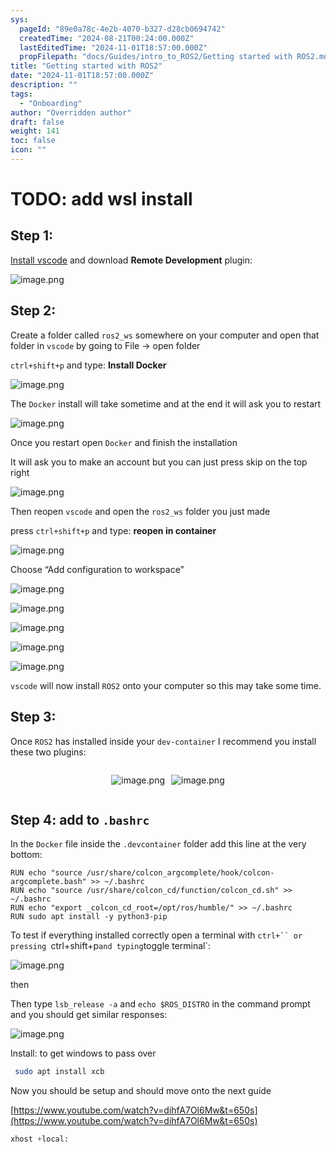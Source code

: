 ```yaml
---
sys:
  pageId: "89e0a78c-4e2b-4070-b327-d28cb0694742"
  createdTime: "2024-08-21T00:24:00.000Z"
  lastEditedTime: "2024-11-01T18:57:00.000Z"
  propFilepath: "docs/Guides/intro_to_ROS2/Getting started with ROS2.md"
title: "Getting started with ROS2"
date: "2024-11-01T18:57:00.000Z"
description: ""
tags:
  - "Onboarding"
author: "Overridden author"
draft: false
weight: 141
toc: false
icon: ""
---
```


# TODO: add wsl install

## Step 1:

[Install vscode](https://code.visualstudio.com/download) and download **Remote Development** plugin:

![image.png](https://prod-files-secure.s3.us-west-2.amazonaws.com/d518164a-d88e-44d1-a4ee-3adb3bd8bce0/efb52993-1881-4a40-b95e-6f020334f022/image.png?X-Amz-Algorithm=AWS4-HMAC-SHA256&X-Amz-Content-Sha256=UNSIGNED-PAYLOAD&X-Amz-Credential=ASIAZI2LB466SM4WA5B3%2F20250507%2Fus-west-2%2Fs3%2Faws4_request&X-Amz-Date=20250507T041130Z&X-Amz-Expires=3600&X-Amz-Security-Token=IQoJb3JpZ2luX2VjEKv%2F%2F%2F%2F%2F%2F%2F%2F%2F%2FwEaCXVzLXdlc3QtMiJGMEQCIFOdVFWiSyApGz4QI0B3FlXynf7Bk%2BidJmfgJs2IQBZRAiBcWgwTi3%2F2jE34sDScnomCT%2FbmGuJq%2BvNm3agBgQSXvSr%2FAwhUEAAaDDYzNzQyMzE4MzgwNSIM9GsQPT%2F5TFFcpB1%2FKtwDOdYAD7KaOysQt8L7M9DYqSpqd2x7ejLhfS%2FLRjtpq625KeGZ8%2BVQTBTbmqS69Fwsbexcwo9Qv%2BZjVophPE0wtw8Q3glZw%2B73N0k%2BQaYbcVbH6kMfHr1PXhk2NiBK93g67jaO1aIIDZ7DnxkBX2hDVDWTexBpR4KKoDHXzYpNVM7P6anjKiMBRh7gCS4jY9HhNoRR5Ygpnud5viUJd3KHPIX4NY1OWyzlT5IkUq5UAMW%2F9Tc1lzV33XnFr9Ieep%2BHDoaBJJbagw0RQq8fZcEzKmQLNRyeWR2UB0clKgaN%2Btso3bWRARkroQPaTEQV2lkzMXx96xYdo3h%2FLAPWXevC4%2FrrHfqel7W65%2BJSPDh%2B5HFkh5tiEDSkhUes2OsxPvwMxtcd6s8BQ9aEq%2BvD5%2FLxt93NtyFIggfrLp4d%2B4Q%2BHRNpNpEE2n%2FGBedua6eN7%2Bp6TcjCRvce15Wu7GJjzyqQ6BGvCuogcfBMGs%2B%2B76iYWMDfy%2BgeLiNXxopuEshREukmULkNcv%2FkJevmi4D%2BmUML%2FnxedfPxUMf0yiMm70nTsfE8znjWb8Qh9hGUiv%2FlY%2BeYgya30Y9iL5z9XstBk8I%2Bkhr9GIa4hOnyZTD4x8PFinRSmGY2A4kTPBTMa7Mw7ZHrwAY6pgH4a6PdPC73q6pQyqQ15Ue2ddCwz1JiOK02ZwI9e0QE%2Fh3W57SFLeYGU0B%2BT%2F3vJP9uQuOlz49uIpcnRpjjz0CmauJE3otmdwKCcht0jcWvWN%2Bci7qiGXNrQmVziX8aRRfWSpoJaMDig%2F99KGAAJ52WPkVNCgEDSQ%2BYkUjI6PwD71vebUoWgVkMPNDzd%2BJypGlKnGDbsn250b0eyVj0vHhErEwI2PIf&X-Amz-Signature=b5ad64c9501d3ca0f8b212a11e7f65d82dca0b383750e13b6806c5da1146ad18&X-Amz-SignedHeaders=host&x-id=GetObject)

## Step 2:

Create a folder called `ros2_ws` somewhere on your computer and open that folder in `vscode` by going to File → open folder 

`ctrl+shift+p` and type: **Install Docker**

![image.png](https://prod-files-secure.s3.us-west-2.amazonaws.com/d518164a-d88e-44d1-a4ee-3adb3bd8bce0/2269dc0e-1cd5-47ff-bceb-c04ad9b2eab0/image.png?X-Amz-Algorithm=AWS4-HMAC-SHA256&X-Amz-Content-Sha256=UNSIGNED-PAYLOAD&X-Amz-Credential=ASIAZI2LB466SM4WA5B3%2F20250507%2Fus-west-2%2Fs3%2Faws4_request&X-Amz-Date=20250507T041130Z&X-Amz-Expires=3600&X-Amz-Security-Token=IQoJb3JpZ2luX2VjEKv%2F%2F%2F%2F%2F%2F%2F%2F%2F%2FwEaCXVzLXdlc3QtMiJGMEQCIFOdVFWiSyApGz4QI0B3FlXynf7Bk%2BidJmfgJs2IQBZRAiBcWgwTi3%2F2jE34sDScnomCT%2FbmGuJq%2BvNm3agBgQSXvSr%2FAwhUEAAaDDYzNzQyMzE4MzgwNSIM9GsQPT%2F5TFFcpB1%2FKtwDOdYAD7KaOysQt8L7M9DYqSpqd2x7ejLhfS%2FLRjtpq625KeGZ8%2BVQTBTbmqS69Fwsbexcwo9Qv%2BZjVophPE0wtw8Q3glZw%2B73N0k%2BQaYbcVbH6kMfHr1PXhk2NiBK93g67jaO1aIIDZ7DnxkBX2hDVDWTexBpR4KKoDHXzYpNVM7P6anjKiMBRh7gCS4jY9HhNoRR5Ygpnud5viUJd3KHPIX4NY1OWyzlT5IkUq5UAMW%2F9Tc1lzV33XnFr9Ieep%2BHDoaBJJbagw0RQq8fZcEzKmQLNRyeWR2UB0clKgaN%2Btso3bWRARkroQPaTEQV2lkzMXx96xYdo3h%2FLAPWXevC4%2FrrHfqel7W65%2BJSPDh%2B5HFkh5tiEDSkhUes2OsxPvwMxtcd6s8BQ9aEq%2BvD5%2FLxt93NtyFIggfrLp4d%2B4Q%2BHRNpNpEE2n%2FGBedua6eN7%2Bp6TcjCRvce15Wu7GJjzyqQ6BGvCuogcfBMGs%2B%2B76iYWMDfy%2BgeLiNXxopuEshREukmULkNcv%2FkJevmi4D%2BmUML%2FnxedfPxUMf0yiMm70nTsfE8znjWb8Qh9hGUiv%2FlY%2BeYgya30Y9iL5z9XstBk8I%2Bkhr9GIa4hOnyZTD4x8PFinRSmGY2A4kTPBTMa7Mw7ZHrwAY6pgH4a6PdPC73q6pQyqQ15Ue2ddCwz1JiOK02ZwI9e0QE%2Fh3W57SFLeYGU0B%2BT%2F3vJP9uQuOlz49uIpcnRpjjz0CmauJE3otmdwKCcht0jcWvWN%2Bci7qiGXNrQmVziX8aRRfWSpoJaMDig%2F99KGAAJ52WPkVNCgEDSQ%2BYkUjI6PwD71vebUoWgVkMPNDzd%2BJypGlKnGDbsn250b0eyVj0vHhErEwI2PIf&X-Amz-Signature=c71684319c2e883692ab502a44f0831b5a2beba9daf20d3addb34785f8877bd5&X-Amz-SignedHeaders=host&x-id=GetObject)

The `Docker` install will take sometime and at the end it will ask you to restart

![image.png](https://prod-files-secure.s3.us-west-2.amazonaws.com/d518164a-d88e-44d1-a4ee-3adb3bd8bce0/ed233f78-be33-4b1f-b89c-9c346c0e961e/image.png?X-Amz-Algorithm=AWS4-HMAC-SHA256&X-Amz-Content-Sha256=UNSIGNED-PAYLOAD&X-Amz-Credential=ASIAZI2LB466SM4WA5B3%2F20250507%2Fus-west-2%2Fs3%2Faws4_request&X-Amz-Date=20250507T041130Z&X-Amz-Expires=3600&X-Amz-Security-Token=IQoJb3JpZ2luX2VjEKv%2F%2F%2F%2F%2F%2F%2F%2F%2F%2FwEaCXVzLXdlc3QtMiJGMEQCIFOdVFWiSyApGz4QI0B3FlXynf7Bk%2BidJmfgJs2IQBZRAiBcWgwTi3%2F2jE34sDScnomCT%2FbmGuJq%2BvNm3agBgQSXvSr%2FAwhUEAAaDDYzNzQyMzE4MzgwNSIM9GsQPT%2F5TFFcpB1%2FKtwDOdYAD7KaOysQt8L7M9DYqSpqd2x7ejLhfS%2FLRjtpq625KeGZ8%2BVQTBTbmqS69Fwsbexcwo9Qv%2BZjVophPE0wtw8Q3glZw%2B73N0k%2BQaYbcVbH6kMfHr1PXhk2NiBK93g67jaO1aIIDZ7DnxkBX2hDVDWTexBpR4KKoDHXzYpNVM7P6anjKiMBRh7gCS4jY9HhNoRR5Ygpnud5viUJd3KHPIX4NY1OWyzlT5IkUq5UAMW%2F9Tc1lzV33XnFr9Ieep%2BHDoaBJJbagw0RQq8fZcEzKmQLNRyeWR2UB0clKgaN%2Btso3bWRARkroQPaTEQV2lkzMXx96xYdo3h%2FLAPWXevC4%2FrrHfqel7W65%2BJSPDh%2B5HFkh5tiEDSkhUes2OsxPvwMxtcd6s8BQ9aEq%2BvD5%2FLxt93NtyFIggfrLp4d%2B4Q%2BHRNpNpEE2n%2FGBedua6eN7%2Bp6TcjCRvce15Wu7GJjzyqQ6BGvCuogcfBMGs%2B%2B76iYWMDfy%2BgeLiNXxopuEshREukmULkNcv%2FkJevmi4D%2BmUML%2FnxedfPxUMf0yiMm70nTsfE8znjWb8Qh9hGUiv%2FlY%2BeYgya30Y9iL5z9XstBk8I%2Bkhr9GIa4hOnyZTD4x8PFinRSmGY2A4kTPBTMa7Mw7ZHrwAY6pgH4a6PdPC73q6pQyqQ15Ue2ddCwz1JiOK02ZwI9e0QE%2Fh3W57SFLeYGU0B%2BT%2F3vJP9uQuOlz49uIpcnRpjjz0CmauJE3otmdwKCcht0jcWvWN%2Bci7qiGXNrQmVziX8aRRfWSpoJaMDig%2F99KGAAJ52WPkVNCgEDSQ%2BYkUjI6PwD71vebUoWgVkMPNDzd%2BJypGlKnGDbsn250b0eyVj0vHhErEwI2PIf&X-Amz-Signature=5df8bbb89f01f94879ecf0496e6028c690934c65f3cfd5f1acf1d840b2247ec1&X-Amz-SignedHeaders=host&x-id=GetObject)

Once you restart open `Docker` and finish the installation

It will ask you to make an account but you can just press skip on the top right

![image.png](https://prod-files-secure.s3.us-west-2.amazonaws.com/d518164a-d88e-44d1-a4ee-3adb3bd8bce0/21010ad9-1659-4fd9-9f59-9932a09b2a3d/image.png?X-Amz-Algorithm=AWS4-HMAC-SHA256&X-Amz-Content-Sha256=UNSIGNED-PAYLOAD&X-Amz-Credential=ASIAZI2LB466SM4WA5B3%2F20250507%2Fus-west-2%2Fs3%2Faws4_request&X-Amz-Date=20250507T041130Z&X-Amz-Expires=3600&X-Amz-Security-Token=IQoJb3JpZ2luX2VjEKv%2F%2F%2F%2F%2F%2F%2F%2F%2F%2FwEaCXVzLXdlc3QtMiJGMEQCIFOdVFWiSyApGz4QI0B3FlXynf7Bk%2BidJmfgJs2IQBZRAiBcWgwTi3%2F2jE34sDScnomCT%2FbmGuJq%2BvNm3agBgQSXvSr%2FAwhUEAAaDDYzNzQyMzE4MzgwNSIM9GsQPT%2F5TFFcpB1%2FKtwDOdYAD7KaOysQt8L7M9DYqSpqd2x7ejLhfS%2FLRjtpq625KeGZ8%2BVQTBTbmqS69Fwsbexcwo9Qv%2BZjVophPE0wtw8Q3glZw%2B73N0k%2BQaYbcVbH6kMfHr1PXhk2NiBK93g67jaO1aIIDZ7DnxkBX2hDVDWTexBpR4KKoDHXzYpNVM7P6anjKiMBRh7gCS4jY9HhNoRR5Ygpnud5viUJd3KHPIX4NY1OWyzlT5IkUq5UAMW%2F9Tc1lzV33XnFr9Ieep%2BHDoaBJJbagw0RQq8fZcEzKmQLNRyeWR2UB0clKgaN%2Btso3bWRARkroQPaTEQV2lkzMXx96xYdo3h%2FLAPWXevC4%2FrrHfqel7W65%2BJSPDh%2B5HFkh5tiEDSkhUes2OsxPvwMxtcd6s8BQ9aEq%2BvD5%2FLxt93NtyFIggfrLp4d%2B4Q%2BHRNpNpEE2n%2FGBedua6eN7%2Bp6TcjCRvce15Wu7GJjzyqQ6BGvCuogcfBMGs%2B%2B76iYWMDfy%2BgeLiNXxopuEshREukmULkNcv%2FkJevmi4D%2BmUML%2FnxedfPxUMf0yiMm70nTsfE8znjWb8Qh9hGUiv%2FlY%2BeYgya30Y9iL5z9XstBk8I%2Bkhr9GIa4hOnyZTD4x8PFinRSmGY2A4kTPBTMa7Mw7ZHrwAY6pgH4a6PdPC73q6pQyqQ15Ue2ddCwz1JiOK02ZwI9e0QE%2Fh3W57SFLeYGU0B%2BT%2F3vJP9uQuOlz49uIpcnRpjjz0CmauJE3otmdwKCcht0jcWvWN%2Bci7qiGXNrQmVziX8aRRfWSpoJaMDig%2F99KGAAJ52WPkVNCgEDSQ%2BYkUjI6PwD71vebUoWgVkMPNDzd%2BJypGlKnGDbsn250b0eyVj0vHhErEwI2PIf&X-Amz-Signature=6310fb3c7e2d8d4dc94ab86d10da7b5d257cc7f8b7aa21cbbad30f05bcaec133&X-Amz-SignedHeaders=host&x-id=GetObject)

Then reopen `vscode` and open the `ros2_ws` folder you just made

press `ctrl+shift+p` and type: **reopen in container**

![image.png](https://prod-files-secure.s3.us-west-2.amazonaws.com/d518164a-d88e-44d1-a4ee-3adb3bd8bce0/4e93b8c2-41ad-488c-8095-c74205196118/image.png?X-Amz-Algorithm=AWS4-HMAC-SHA256&X-Amz-Content-Sha256=UNSIGNED-PAYLOAD&X-Amz-Credential=ASIAZI2LB466SM4WA5B3%2F20250507%2Fus-west-2%2Fs3%2Faws4_request&X-Amz-Date=20250507T041130Z&X-Amz-Expires=3600&X-Amz-Security-Token=IQoJb3JpZ2luX2VjEKv%2F%2F%2F%2F%2F%2F%2F%2F%2F%2FwEaCXVzLXdlc3QtMiJGMEQCIFOdVFWiSyApGz4QI0B3FlXynf7Bk%2BidJmfgJs2IQBZRAiBcWgwTi3%2F2jE34sDScnomCT%2FbmGuJq%2BvNm3agBgQSXvSr%2FAwhUEAAaDDYzNzQyMzE4MzgwNSIM9GsQPT%2F5TFFcpB1%2FKtwDOdYAD7KaOysQt8L7M9DYqSpqd2x7ejLhfS%2FLRjtpq625KeGZ8%2BVQTBTbmqS69Fwsbexcwo9Qv%2BZjVophPE0wtw8Q3glZw%2B73N0k%2BQaYbcVbH6kMfHr1PXhk2NiBK93g67jaO1aIIDZ7DnxkBX2hDVDWTexBpR4KKoDHXzYpNVM7P6anjKiMBRh7gCS4jY9HhNoRR5Ygpnud5viUJd3KHPIX4NY1OWyzlT5IkUq5UAMW%2F9Tc1lzV33XnFr9Ieep%2BHDoaBJJbagw0RQq8fZcEzKmQLNRyeWR2UB0clKgaN%2Btso3bWRARkroQPaTEQV2lkzMXx96xYdo3h%2FLAPWXevC4%2FrrHfqel7W65%2BJSPDh%2B5HFkh5tiEDSkhUes2OsxPvwMxtcd6s8BQ9aEq%2BvD5%2FLxt93NtyFIggfrLp4d%2B4Q%2BHRNpNpEE2n%2FGBedua6eN7%2Bp6TcjCRvce15Wu7GJjzyqQ6BGvCuogcfBMGs%2B%2B76iYWMDfy%2BgeLiNXxopuEshREukmULkNcv%2FkJevmi4D%2BmUML%2FnxedfPxUMf0yiMm70nTsfE8znjWb8Qh9hGUiv%2FlY%2BeYgya30Y9iL5z9XstBk8I%2Bkhr9GIa4hOnyZTD4x8PFinRSmGY2A4kTPBTMa7Mw7ZHrwAY6pgH4a6PdPC73q6pQyqQ15Ue2ddCwz1JiOK02ZwI9e0QE%2Fh3W57SFLeYGU0B%2BT%2F3vJP9uQuOlz49uIpcnRpjjz0CmauJE3otmdwKCcht0jcWvWN%2Bci7qiGXNrQmVziX8aRRfWSpoJaMDig%2F99KGAAJ52WPkVNCgEDSQ%2BYkUjI6PwD71vebUoWgVkMPNDzd%2BJypGlKnGDbsn250b0eyVj0vHhErEwI2PIf&X-Amz-Signature=513043120c90c73ed5f9ea883ee674b4377245444a9c460e4e577e48c1dd55ee&X-Amz-SignedHeaders=host&x-id=GetObject)

Choose “Add configuration to workspace”

![image.png](https://prod-files-secure.s3.us-west-2.amazonaws.com/d518164a-d88e-44d1-a4ee-3adb3bd8bce0/9560b282-5060-4989-ba37-97e7b2c22476/image.png?X-Amz-Algorithm=AWS4-HMAC-SHA256&X-Amz-Content-Sha256=UNSIGNED-PAYLOAD&X-Amz-Credential=ASIAZI2LB466SM4WA5B3%2F20250507%2Fus-west-2%2Fs3%2Faws4_request&X-Amz-Date=20250507T041130Z&X-Amz-Expires=3600&X-Amz-Security-Token=IQoJb3JpZ2luX2VjEKv%2F%2F%2F%2F%2F%2F%2F%2F%2F%2FwEaCXVzLXdlc3QtMiJGMEQCIFOdVFWiSyApGz4QI0B3FlXynf7Bk%2BidJmfgJs2IQBZRAiBcWgwTi3%2F2jE34sDScnomCT%2FbmGuJq%2BvNm3agBgQSXvSr%2FAwhUEAAaDDYzNzQyMzE4MzgwNSIM9GsQPT%2F5TFFcpB1%2FKtwDOdYAD7KaOysQt8L7M9DYqSpqd2x7ejLhfS%2FLRjtpq625KeGZ8%2BVQTBTbmqS69Fwsbexcwo9Qv%2BZjVophPE0wtw8Q3glZw%2B73N0k%2BQaYbcVbH6kMfHr1PXhk2NiBK93g67jaO1aIIDZ7DnxkBX2hDVDWTexBpR4KKoDHXzYpNVM7P6anjKiMBRh7gCS4jY9HhNoRR5Ygpnud5viUJd3KHPIX4NY1OWyzlT5IkUq5UAMW%2F9Tc1lzV33XnFr9Ieep%2BHDoaBJJbagw0RQq8fZcEzKmQLNRyeWR2UB0clKgaN%2Btso3bWRARkroQPaTEQV2lkzMXx96xYdo3h%2FLAPWXevC4%2FrrHfqel7W65%2BJSPDh%2B5HFkh5tiEDSkhUes2OsxPvwMxtcd6s8BQ9aEq%2BvD5%2FLxt93NtyFIggfrLp4d%2B4Q%2BHRNpNpEE2n%2FGBedua6eN7%2Bp6TcjCRvce15Wu7GJjzyqQ6BGvCuogcfBMGs%2B%2B76iYWMDfy%2BgeLiNXxopuEshREukmULkNcv%2FkJevmi4D%2BmUML%2FnxedfPxUMf0yiMm70nTsfE8znjWb8Qh9hGUiv%2FlY%2BeYgya30Y9iL5z9XstBk8I%2Bkhr9GIa4hOnyZTD4x8PFinRSmGY2A4kTPBTMa7Mw7ZHrwAY6pgH4a6PdPC73q6pQyqQ15Ue2ddCwz1JiOK02ZwI9e0QE%2Fh3W57SFLeYGU0B%2BT%2F3vJP9uQuOlz49uIpcnRpjjz0CmauJE3otmdwKCcht0jcWvWN%2Bci7qiGXNrQmVziX8aRRfWSpoJaMDig%2F99KGAAJ52WPkVNCgEDSQ%2BYkUjI6PwD71vebUoWgVkMPNDzd%2BJypGlKnGDbsn250b0eyVj0vHhErEwI2PIf&X-Amz-Signature=7315889646f66f108a7ee9caaacb051bee9f1d7fe122b2d437b70854d5340577&X-Amz-SignedHeaders=host&x-id=GetObject)

![image.png](https://prod-files-secure.s3.us-west-2.amazonaws.com/d518164a-d88e-44d1-a4ee-3adb3bd8bce0/2ee63f81-886b-48e8-a553-dc6e5eac99e4/image.png?X-Amz-Algorithm=AWS4-HMAC-SHA256&X-Amz-Content-Sha256=UNSIGNED-PAYLOAD&X-Amz-Credential=ASIAZI2LB466SM4WA5B3%2F20250507%2Fus-west-2%2Fs3%2Faws4_request&X-Amz-Date=20250507T041130Z&X-Amz-Expires=3600&X-Amz-Security-Token=IQoJb3JpZ2luX2VjEKv%2F%2F%2F%2F%2F%2F%2F%2F%2F%2FwEaCXVzLXdlc3QtMiJGMEQCIFOdVFWiSyApGz4QI0B3FlXynf7Bk%2BidJmfgJs2IQBZRAiBcWgwTi3%2F2jE34sDScnomCT%2FbmGuJq%2BvNm3agBgQSXvSr%2FAwhUEAAaDDYzNzQyMzE4MzgwNSIM9GsQPT%2F5TFFcpB1%2FKtwDOdYAD7KaOysQt8L7M9DYqSpqd2x7ejLhfS%2FLRjtpq625KeGZ8%2BVQTBTbmqS69Fwsbexcwo9Qv%2BZjVophPE0wtw8Q3glZw%2B73N0k%2BQaYbcVbH6kMfHr1PXhk2NiBK93g67jaO1aIIDZ7DnxkBX2hDVDWTexBpR4KKoDHXzYpNVM7P6anjKiMBRh7gCS4jY9HhNoRR5Ygpnud5viUJd3KHPIX4NY1OWyzlT5IkUq5UAMW%2F9Tc1lzV33XnFr9Ieep%2BHDoaBJJbagw0RQq8fZcEzKmQLNRyeWR2UB0clKgaN%2Btso3bWRARkroQPaTEQV2lkzMXx96xYdo3h%2FLAPWXevC4%2FrrHfqel7W65%2BJSPDh%2B5HFkh5tiEDSkhUes2OsxPvwMxtcd6s8BQ9aEq%2BvD5%2FLxt93NtyFIggfrLp4d%2B4Q%2BHRNpNpEE2n%2FGBedua6eN7%2Bp6TcjCRvce15Wu7GJjzyqQ6BGvCuogcfBMGs%2B%2B76iYWMDfy%2BgeLiNXxopuEshREukmULkNcv%2FkJevmi4D%2BmUML%2FnxedfPxUMf0yiMm70nTsfE8znjWb8Qh9hGUiv%2FlY%2BeYgya30Y9iL5z9XstBk8I%2Bkhr9GIa4hOnyZTD4x8PFinRSmGY2A4kTPBTMa7Mw7ZHrwAY6pgH4a6PdPC73q6pQyqQ15Ue2ddCwz1JiOK02ZwI9e0QE%2Fh3W57SFLeYGU0B%2BT%2F3vJP9uQuOlz49uIpcnRpjjz0CmauJE3otmdwKCcht0jcWvWN%2Bci7qiGXNrQmVziX8aRRfWSpoJaMDig%2F99KGAAJ52WPkVNCgEDSQ%2BYkUjI6PwD71vebUoWgVkMPNDzd%2BJypGlKnGDbsn250b0eyVj0vHhErEwI2PIf&X-Amz-Signature=006537f91935357dab9bcc12f8cbbd3ed36ee58aeb93a19bcbbdcc63608119bf&X-Amz-SignedHeaders=host&x-id=GetObject)

![image.png](https://prod-files-secure.s3.us-west-2.amazonaws.com/d518164a-d88e-44d1-a4ee-3adb3bd8bce0/ae1580b2-b048-407e-aed9-b584224a7a04/image.png?X-Amz-Algorithm=AWS4-HMAC-SHA256&X-Amz-Content-Sha256=UNSIGNED-PAYLOAD&X-Amz-Credential=ASIAZI2LB466SM4WA5B3%2F20250507%2Fus-west-2%2Fs3%2Faws4_request&X-Amz-Date=20250507T041130Z&X-Amz-Expires=3600&X-Amz-Security-Token=IQoJb3JpZ2luX2VjEKv%2F%2F%2F%2F%2F%2F%2F%2F%2F%2FwEaCXVzLXdlc3QtMiJGMEQCIFOdVFWiSyApGz4QI0B3FlXynf7Bk%2BidJmfgJs2IQBZRAiBcWgwTi3%2F2jE34sDScnomCT%2FbmGuJq%2BvNm3agBgQSXvSr%2FAwhUEAAaDDYzNzQyMzE4MzgwNSIM9GsQPT%2F5TFFcpB1%2FKtwDOdYAD7KaOysQt8L7M9DYqSpqd2x7ejLhfS%2FLRjtpq625KeGZ8%2BVQTBTbmqS69Fwsbexcwo9Qv%2BZjVophPE0wtw8Q3glZw%2B73N0k%2BQaYbcVbH6kMfHr1PXhk2NiBK93g67jaO1aIIDZ7DnxkBX2hDVDWTexBpR4KKoDHXzYpNVM7P6anjKiMBRh7gCS4jY9HhNoRR5Ygpnud5viUJd3KHPIX4NY1OWyzlT5IkUq5UAMW%2F9Tc1lzV33XnFr9Ieep%2BHDoaBJJbagw0RQq8fZcEzKmQLNRyeWR2UB0clKgaN%2Btso3bWRARkroQPaTEQV2lkzMXx96xYdo3h%2FLAPWXevC4%2FrrHfqel7W65%2BJSPDh%2B5HFkh5tiEDSkhUes2OsxPvwMxtcd6s8BQ9aEq%2BvD5%2FLxt93NtyFIggfrLp4d%2B4Q%2BHRNpNpEE2n%2FGBedua6eN7%2Bp6TcjCRvce15Wu7GJjzyqQ6BGvCuogcfBMGs%2B%2B76iYWMDfy%2BgeLiNXxopuEshREukmULkNcv%2FkJevmi4D%2BmUML%2FnxedfPxUMf0yiMm70nTsfE8znjWb8Qh9hGUiv%2FlY%2BeYgya30Y9iL5z9XstBk8I%2Bkhr9GIa4hOnyZTD4x8PFinRSmGY2A4kTPBTMa7Mw7ZHrwAY6pgH4a6PdPC73q6pQyqQ15Ue2ddCwz1JiOK02ZwI9e0QE%2Fh3W57SFLeYGU0B%2BT%2F3vJP9uQuOlz49uIpcnRpjjz0CmauJE3otmdwKCcht0jcWvWN%2Bci7qiGXNrQmVziX8aRRfWSpoJaMDig%2F99KGAAJ52WPkVNCgEDSQ%2BYkUjI6PwD71vebUoWgVkMPNDzd%2BJypGlKnGDbsn250b0eyVj0vHhErEwI2PIf&X-Amz-Signature=4f7fff6962866db5597aabe93636e2fb020f9140604f47fa6b72fe1b6d2ed0c4&X-Amz-SignedHeaders=host&x-id=GetObject)

![image.png](https://prod-files-secure.s3.us-west-2.amazonaws.com/d518164a-d88e-44d1-a4ee-3adb3bd8bce0/53255b28-f75e-430f-b9e3-c0ac8577e42b/image.png?X-Amz-Algorithm=AWS4-HMAC-SHA256&X-Amz-Content-Sha256=UNSIGNED-PAYLOAD&X-Amz-Credential=ASIAZI2LB466SM4WA5B3%2F20250507%2Fus-west-2%2Fs3%2Faws4_request&X-Amz-Date=20250507T041130Z&X-Amz-Expires=3600&X-Amz-Security-Token=IQoJb3JpZ2luX2VjEKv%2F%2F%2F%2F%2F%2F%2F%2F%2F%2FwEaCXVzLXdlc3QtMiJGMEQCIFOdVFWiSyApGz4QI0B3FlXynf7Bk%2BidJmfgJs2IQBZRAiBcWgwTi3%2F2jE34sDScnomCT%2FbmGuJq%2BvNm3agBgQSXvSr%2FAwhUEAAaDDYzNzQyMzE4MzgwNSIM9GsQPT%2F5TFFcpB1%2FKtwDOdYAD7KaOysQt8L7M9DYqSpqd2x7ejLhfS%2FLRjtpq625KeGZ8%2BVQTBTbmqS69Fwsbexcwo9Qv%2BZjVophPE0wtw8Q3glZw%2B73N0k%2BQaYbcVbH6kMfHr1PXhk2NiBK93g67jaO1aIIDZ7DnxkBX2hDVDWTexBpR4KKoDHXzYpNVM7P6anjKiMBRh7gCS4jY9HhNoRR5Ygpnud5viUJd3KHPIX4NY1OWyzlT5IkUq5UAMW%2F9Tc1lzV33XnFr9Ieep%2BHDoaBJJbagw0RQq8fZcEzKmQLNRyeWR2UB0clKgaN%2Btso3bWRARkroQPaTEQV2lkzMXx96xYdo3h%2FLAPWXevC4%2FrrHfqel7W65%2BJSPDh%2B5HFkh5tiEDSkhUes2OsxPvwMxtcd6s8BQ9aEq%2BvD5%2FLxt93NtyFIggfrLp4d%2B4Q%2BHRNpNpEE2n%2FGBedua6eN7%2Bp6TcjCRvce15Wu7GJjzyqQ6BGvCuogcfBMGs%2B%2B76iYWMDfy%2BgeLiNXxopuEshREukmULkNcv%2FkJevmi4D%2BmUML%2FnxedfPxUMf0yiMm70nTsfE8znjWb8Qh9hGUiv%2FlY%2BeYgya30Y9iL5z9XstBk8I%2Bkhr9GIa4hOnyZTD4x8PFinRSmGY2A4kTPBTMa7Mw7ZHrwAY6pgH4a6PdPC73q6pQyqQ15Ue2ddCwz1JiOK02ZwI9e0QE%2Fh3W57SFLeYGU0B%2BT%2F3vJP9uQuOlz49uIpcnRpjjz0CmauJE3otmdwKCcht0jcWvWN%2Bci7qiGXNrQmVziX8aRRfWSpoJaMDig%2F99KGAAJ52WPkVNCgEDSQ%2BYkUjI6PwD71vebUoWgVkMPNDzd%2BJypGlKnGDbsn250b0eyVj0vHhErEwI2PIf&X-Amz-Signature=476a7ff2359559e1a8530b7ebc287047c44bccc94a5ea70377ce94bf2a8b066a&X-Amz-SignedHeaders=host&x-id=GetObject)

![image.png](https://prod-files-secure.s3.us-west-2.amazonaws.com/d518164a-d88e-44d1-a4ee-3adb3bd8bce0/7c562767-5af9-4ffb-97d1-327bcdf4ee00/image.png?X-Amz-Algorithm=AWS4-HMAC-SHA256&X-Amz-Content-Sha256=UNSIGNED-PAYLOAD&X-Amz-Credential=ASIAZI2LB466SM4WA5B3%2F20250507%2Fus-west-2%2Fs3%2Faws4_request&X-Amz-Date=20250507T041130Z&X-Amz-Expires=3600&X-Amz-Security-Token=IQoJb3JpZ2luX2VjEKv%2F%2F%2F%2F%2F%2F%2F%2F%2F%2FwEaCXVzLXdlc3QtMiJGMEQCIFOdVFWiSyApGz4QI0B3FlXynf7Bk%2BidJmfgJs2IQBZRAiBcWgwTi3%2F2jE34sDScnomCT%2FbmGuJq%2BvNm3agBgQSXvSr%2FAwhUEAAaDDYzNzQyMzE4MzgwNSIM9GsQPT%2F5TFFcpB1%2FKtwDOdYAD7KaOysQt8L7M9DYqSpqd2x7ejLhfS%2FLRjtpq625KeGZ8%2BVQTBTbmqS69Fwsbexcwo9Qv%2BZjVophPE0wtw8Q3glZw%2B73N0k%2BQaYbcVbH6kMfHr1PXhk2NiBK93g67jaO1aIIDZ7DnxkBX2hDVDWTexBpR4KKoDHXzYpNVM7P6anjKiMBRh7gCS4jY9HhNoRR5Ygpnud5viUJd3KHPIX4NY1OWyzlT5IkUq5UAMW%2F9Tc1lzV33XnFr9Ieep%2BHDoaBJJbagw0RQq8fZcEzKmQLNRyeWR2UB0clKgaN%2Btso3bWRARkroQPaTEQV2lkzMXx96xYdo3h%2FLAPWXevC4%2FrrHfqel7W65%2BJSPDh%2B5HFkh5tiEDSkhUes2OsxPvwMxtcd6s8BQ9aEq%2BvD5%2FLxt93NtyFIggfrLp4d%2B4Q%2BHRNpNpEE2n%2FGBedua6eN7%2Bp6TcjCRvce15Wu7GJjzyqQ6BGvCuogcfBMGs%2B%2B76iYWMDfy%2BgeLiNXxopuEshREukmULkNcv%2FkJevmi4D%2BmUML%2FnxedfPxUMf0yiMm70nTsfE8znjWb8Qh9hGUiv%2FlY%2BeYgya30Y9iL5z9XstBk8I%2Bkhr9GIa4hOnyZTD4x8PFinRSmGY2A4kTPBTMa7Mw7ZHrwAY6pgH4a6PdPC73q6pQyqQ15Ue2ddCwz1JiOK02ZwI9e0QE%2Fh3W57SFLeYGU0B%2BT%2F3vJP9uQuOlz49uIpcnRpjjz0CmauJE3otmdwKCcht0jcWvWN%2Bci7qiGXNrQmVziX8aRRfWSpoJaMDig%2F99KGAAJ52WPkVNCgEDSQ%2BYkUjI6PwD71vebUoWgVkMPNDzd%2BJypGlKnGDbsn250b0eyVj0vHhErEwI2PIf&X-Amz-Signature=97b3f06d77baba908859b29bbf379fbb7d819f16efc4659030739450d5cf3329&X-Amz-SignedHeaders=host&x-id=GetObject)

`vscode` will now install `ROS2` onto your computer so this may take some time.

## Step 3:

Once `ROS2` has installed inside your `dev-container` I recommend you install these two plugins:

<div style="display: flex;flex-direction: row; column-gap:10px; max-width: 630px;justify-content: center;">
<div>

![image.png](https://prod-files-secure.s3.us-west-2.amazonaws.com/d518164a-d88e-44d1-a4ee-3adb3bd8bce0/3fc3d550-5a54-4ba1-ba6b-faa01cdb7369/image.png?X-Amz-Algorithm=AWS4-HMAC-SHA256&X-Amz-Content-Sha256=UNSIGNED-PAYLOAD&X-Amz-Credential=ASIAZI2LB466ZGZR63EI%2F20250507%2Fus-west-2%2Fs3%2Faws4_request&X-Amz-Date=20250507T041133Z&X-Amz-Expires=3600&X-Amz-Security-Token=IQoJb3JpZ2luX2VjEKv%2F%2F%2F%2F%2F%2F%2F%2F%2F%2FwEaCXVzLXdlc3QtMiJIMEYCIQDMBxBeiHlm4IfdVjT%2FdJhem4VaxKIppNdJTy5%2FbcFEvQIhAK34LN5wQ7Hm921eMlEpjPjuLvU6jbj3kY33W1jYVNVbKv8DCFQQABoMNjM3NDIzMTgzODA1IgxfhOH0A7p1nIm8eIUq3AND5B9xt2aViDooMsnX3YXbHCH11EnLWll4AiH5iAt038uSt7lQy0uoEIJXtoc%2FU%2BrKnNnhtTTM7v4slTkSCu2b5nG4Vp3lynKTvTnwp10kKE%2BTv06livVcXFpyuMKSjHMCFDuiNP0gCokPI61IMa3cCCa0p1FPl3UNpELbO2iEHZ%2BsrJggrN89HDzsh%2B4VN%2F2AY7DSSNYIUb7Oj9w%2FYULJy2MNGNscOiqyKud2%2BxT%2Fnpo3zBP30cgmIgwfwkEMzO9SOka%2FE6RHJi1Qn68mkRrZyfNBkOJtoWrrHMdPzIGnBAKIY%2FalcPCRakBKZFLSvQIdlNc10TDILG13KeFviVTDbHepNZ%2FjYsfmaD2qvVniKbw%2BdrhwXEX%2F8vvOo0K8QrsIWCWAjyqChhhYVrDZQIg864v69dn%2BxS%2FAJGOnO0Wa%2FkuK%2BF6MQh6AW6l1ABZngcv8WmjjXMkgHRpyABG9Gqm79lmekbeeGCvMfNXIt%2Fv6k1f5bMTKAKmAY6XR%2BgHtzebWxsNioSK2KVZBNjNwZXOaH%2BQKXMr%2BNGTuYeL35S5UzzbR0LLybFelhogXxkLi1lVt3HnsimsI0zMw4p81kfBZGLu8yTOKqt%2FQsy%2B4ac8gHIYiz2RffvExc1zg1zCJkuvABjqkAdXriMiGnD2L8%2FCwagoDkOPmpY6hQSySfOvBNYQ988Zb84%2BZ0k1%2BqEcOArSwcNOHt4xADwHH43aZYEhiffJ7KdmXYTzhbxhr4gt%2FauWTpm0YxCyLsHUjOrTuNZipP%2F3ou3KvIcO%2FZhWmomweXehNNnB%2B6wyXOmpB%2FJyBar6suO0QEqC9HZgMI2Aq6lIVlfgvULtgakNIRbCrmZTwKtR5w%2BqnRgpA&X-Amz-Signature=168f49d6d7687bcec1324b1593edebdc8d24400d8b7b29c47cc2d818cd785f6a&X-Amz-SignedHeaders=host&x-id=GetObject)

</div>
<div>

![image.png](https://prod-files-secure.s3.us-west-2.amazonaws.com/d518164a-d88e-44d1-a4ee-3adb3bd8bce0/d994cc66-13c2-4093-a5a3-f84cf4601a82/image.png?X-Amz-Algorithm=AWS4-HMAC-SHA256&X-Amz-Content-Sha256=UNSIGNED-PAYLOAD&X-Amz-Credential=ASIAZI2LB4664VYAY6M5%2F20250507%2Fus-west-2%2Fs3%2Faws4_request&X-Amz-Date=20250507T041135Z&X-Amz-Expires=3600&X-Amz-Security-Token=IQoJb3JpZ2luX2VjEKv%2F%2F%2F%2F%2F%2F%2F%2F%2F%2FwEaCXVzLXdlc3QtMiJHMEUCIQDYyhchfRLNzYz4HaftLLEhKTuealRS1yiwaQNG8VtmeAIgSdzx4PN76O4sxSyjg4jmQFVMossnu6eDZCx2ukY8yO8q%2FwMIVBAAGgw2Mzc0MjMxODM4MDUiDLImNiwJfo1sOL2h4ircAw6rPV%2FsqWESoDyWSpq8DWVQW59lGDAuB2eggfG%2Bm6f3WaRndNzDiKMmVXyUW%2BJ6XvXYT8AgtjVKnZoIqNVhcJmT6NBRxz47ABzo8GplFsTUeD1FP3fJNi%2FB4Ro4brqQ%2Bvf0JwjHZS8aP00BcpXFP9z45SN50Cbd%2BakEDZkivcu%2FHFm2%2FwCOuCR5i5099Qe7AgiKTiY5JUukZlx0ZQE0FiF%2BuaacIV1NIsjbBLU3jL%2Ft63Gl9oaYqk5eZ0%2BCHpOvu9aWJuX3E2m5PXAmxNIlKehWrb70J3kIKaU1OjNIoYeGdzWKVipNDdPfkz1oxr%2FiykfrmpMRZXbIgP8TXRdWo%2FWkPFqfh%2FfrC%2BthXPxwR9Ksza1eyHOL7Cd5jpKD%2FNN1DA9avAa%2BQRGvhE0qRnooWpDQolW4b0tLeyweO5TP8PAAOm6tPg8Obwu%2FT90EDETKLDMVHRJrquhcbUyN13amZntF7%2B3GWPlI2%2BSV6JzaaNrWHCKuj%2FCshwHhp7R7hF5SvgAbie4MBNyKFJ%2BNdGgznrJbbpwusC%2BV8nKKghBswuQ%2F%2F6Jy8SSYKDuuZ3NHxjuRW1mxWpH83FxXnOmD11Iwy9FLc%2BoIc2bXtXJ7kSlsoqpy9raYfoCDx7qYb0siMOiR68AGOqUBVqz79VjSdV%2FxoPA5yjllNNSaYGlVmdzMyNNbiL8xo73gvpZfGLVQsUZugpRALC2DLR1JsDuxg04dyEByAjj1SiGLbiEPby9Kx%2FnDQIkJGFOTupQtCtxNhzkCJAstN4OYf79veGMtOmKegBJIBrqLPw12u2df0FldmMQTxC%2B9ULlWBkYqWgGrliqaOCf6kMvMKLZzSQVLJI0xvLbw8foTbuEG0wQO&X-Amz-Signature=6d5807da8903647da5f8edfdaa9f67f20be558a32ef668cf62e67982a4ba4721&X-Amz-SignedHeaders=host&x-id=GetObject)

</div>
</div>

## Step 4: add to `.bashrc`

In the `Docker` file inside the `.devcontainer` folder add this line at the very bottom: 

```docker
RUN echo "source /usr/share/colcon_argcomplete/hook/colcon-argcomplete.bash" >> ~/.bashrc
RUN echo "source /usr/share/colcon_cd/function/colcon_cd.sh" >> ~/.bashrc
RUN echo "export _colcon_cd_root=/opt/ros/humble/" >> ~/.bashrc
RUN sudo apt install -y python3-pip 
```

To test if everything installed correctly open a terminal with `ctrl+`` or pressing `ctrl+shift+p` and typing `toggle terminal`:

![image.png](https://prod-files-secure.s3.us-west-2.amazonaws.com/d518164a-d88e-44d1-a4ee-3adb3bd8bce0/6a4943d8-b04e-4c02-9a58-775f3384d1a5/image.png?X-Amz-Algorithm=AWS4-HMAC-SHA256&X-Amz-Content-Sha256=UNSIGNED-PAYLOAD&X-Amz-Credential=ASIAZI2LB466SM4WA5B3%2F20250507%2Fus-west-2%2Fs3%2Faws4_request&X-Amz-Date=20250507T041130Z&X-Amz-Expires=3600&X-Amz-Security-Token=IQoJb3JpZ2luX2VjEKv%2F%2F%2F%2F%2F%2F%2F%2F%2F%2FwEaCXVzLXdlc3QtMiJGMEQCIFOdVFWiSyApGz4QI0B3FlXynf7Bk%2BidJmfgJs2IQBZRAiBcWgwTi3%2F2jE34sDScnomCT%2FbmGuJq%2BvNm3agBgQSXvSr%2FAwhUEAAaDDYzNzQyMzE4MzgwNSIM9GsQPT%2F5TFFcpB1%2FKtwDOdYAD7KaOysQt8L7M9DYqSpqd2x7ejLhfS%2FLRjtpq625KeGZ8%2BVQTBTbmqS69Fwsbexcwo9Qv%2BZjVophPE0wtw8Q3glZw%2B73N0k%2BQaYbcVbH6kMfHr1PXhk2NiBK93g67jaO1aIIDZ7DnxkBX2hDVDWTexBpR4KKoDHXzYpNVM7P6anjKiMBRh7gCS4jY9HhNoRR5Ygpnud5viUJd3KHPIX4NY1OWyzlT5IkUq5UAMW%2F9Tc1lzV33XnFr9Ieep%2BHDoaBJJbagw0RQq8fZcEzKmQLNRyeWR2UB0clKgaN%2Btso3bWRARkroQPaTEQV2lkzMXx96xYdo3h%2FLAPWXevC4%2FrrHfqel7W65%2BJSPDh%2B5HFkh5tiEDSkhUes2OsxPvwMxtcd6s8BQ9aEq%2BvD5%2FLxt93NtyFIggfrLp4d%2B4Q%2BHRNpNpEE2n%2FGBedua6eN7%2Bp6TcjCRvce15Wu7GJjzyqQ6BGvCuogcfBMGs%2B%2B76iYWMDfy%2BgeLiNXxopuEshREukmULkNcv%2FkJevmi4D%2BmUML%2FnxedfPxUMf0yiMm70nTsfE8znjWb8Qh9hGUiv%2FlY%2BeYgya30Y9iL5z9XstBk8I%2Bkhr9GIa4hOnyZTD4x8PFinRSmGY2A4kTPBTMa7Mw7ZHrwAY6pgH4a6PdPC73q6pQyqQ15Ue2ddCwz1JiOK02ZwI9e0QE%2Fh3W57SFLeYGU0B%2BT%2F3vJP9uQuOlz49uIpcnRpjjz0CmauJE3otmdwKCcht0jcWvWN%2Bci7qiGXNrQmVziX8aRRfWSpoJaMDig%2F99KGAAJ52WPkVNCgEDSQ%2BYkUjI6PwD71vebUoWgVkMPNDzd%2BJypGlKnGDbsn250b0eyVj0vHhErEwI2PIf&X-Amz-Signature=9a691e987dcc580c49291c2922d798a1e4c9c125a12b93fd590bf2d6595c107a&X-Amz-SignedHeaders=host&x-id=GetObject)

then 

Then type `lsb_release -a` and `echo $ROS_DISTRO` in the command prompt and you should get similar responses:

![image.png](https://prod-files-secure.s3.us-west-2.amazonaws.com/d518164a-d88e-44d1-a4ee-3adb3bd8bce0/3e635dec-a805-4e85-8b9e-d000e5b71a4e/image.png?X-Amz-Algorithm=AWS4-HMAC-SHA256&X-Amz-Content-Sha256=UNSIGNED-PAYLOAD&X-Amz-Credential=ASIAZI2LB466SM4WA5B3%2F20250507%2Fus-west-2%2Fs3%2Faws4_request&X-Amz-Date=20250507T041130Z&X-Amz-Expires=3600&X-Amz-Security-Token=IQoJb3JpZ2luX2VjEKv%2F%2F%2F%2F%2F%2F%2F%2F%2F%2FwEaCXVzLXdlc3QtMiJGMEQCIFOdVFWiSyApGz4QI0B3FlXynf7Bk%2BidJmfgJs2IQBZRAiBcWgwTi3%2F2jE34sDScnomCT%2FbmGuJq%2BvNm3agBgQSXvSr%2FAwhUEAAaDDYzNzQyMzE4MzgwNSIM9GsQPT%2F5TFFcpB1%2FKtwDOdYAD7KaOysQt8L7M9DYqSpqd2x7ejLhfS%2FLRjtpq625KeGZ8%2BVQTBTbmqS69Fwsbexcwo9Qv%2BZjVophPE0wtw8Q3glZw%2B73N0k%2BQaYbcVbH6kMfHr1PXhk2NiBK93g67jaO1aIIDZ7DnxkBX2hDVDWTexBpR4KKoDHXzYpNVM7P6anjKiMBRh7gCS4jY9HhNoRR5Ygpnud5viUJd3KHPIX4NY1OWyzlT5IkUq5UAMW%2F9Tc1lzV33XnFr9Ieep%2BHDoaBJJbagw0RQq8fZcEzKmQLNRyeWR2UB0clKgaN%2Btso3bWRARkroQPaTEQV2lkzMXx96xYdo3h%2FLAPWXevC4%2FrrHfqel7W65%2BJSPDh%2B5HFkh5tiEDSkhUes2OsxPvwMxtcd6s8BQ9aEq%2BvD5%2FLxt93NtyFIggfrLp4d%2B4Q%2BHRNpNpEE2n%2FGBedua6eN7%2Bp6TcjCRvce15Wu7GJjzyqQ6BGvCuogcfBMGs%2B%2B76iYWMDfy%2BgeLiNXxopuEshREukmULkNcv%2FkJevmi4D%2BmUML%2FnxedfPxUMf0yiMm70nTsfE8znjWb8Qh9hGUiv%2FlY%2BeYgya30Y9iL5z9XstBk8I%2Bkhr9GIa4hOnyZTD4x8PFinRSmGY2A4kTPBTMa7Mw7ZHrwAY6pgH4a6PdPC73q6pQyqQ15Ue2ddCwz1JiOK02ZwI9e0QE%2Fh3W57SFLeYGU0B%2BT%2F3vJP9uQuOlz49uIpcnRpjjz0CmauJE3otmdwKCcht0jcWvWN%2Bci7qiGXNrQmVziX8aRRfWSpoJaMDig%2F99KGAAJ52WPkVNCgEDSQ%2BYkUjI6PwD71vebUoWgVkMPNDzd%2BJypGlKnGDbsn250b0eyVj0vHhErEwI2PIf&X-Amz-Signature=83499fbe5bbb948d15b6c6d6ca0853f30b090696e30d80b73389b0b1fdb088b9&X-Amz-SignedHeaders=host&x-id=GetObject)

Install:  to get windows to pass over

```bash
 sudo apt install xcb
```

Now you should be setup and should move onto the next guide 

[https://www.youtube.com/watch?v=dihfA7Ol6Mw&t=650s](https://www.youtube.com/watch?v=dihfA7Ol6Mw&t=650s)

```python
xhost +local:
```

